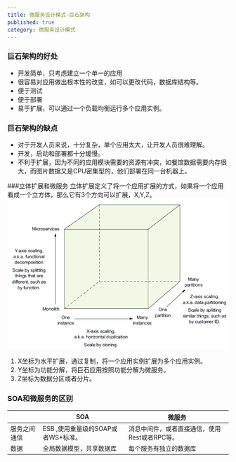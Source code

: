 ```yaml
---
title: 微服务设计模式-巨石架构
published: true
category: 微服务设计模式
---
```


### 巨石架构的好处
* 开发简单，只考虑建立一个单一的应用
* 很容易对应用做出根本性的改变，如可以更改代码，数据库结构等。
* 便于测试
* 便于部署
* 易于扩展，可以通过一个负载均衡运行多个应用实例。

### 巨石架构的缺点
* 对于开发人员来说，十分复杂，单个应用太大，让开发人员很难理解。
* 开发，启动和部署都十分缓慢。
* 不利于扩展，因为不同的应用模块需要的资源有冲突，如餐馆数据需要内存很大，而图片数据又是CPU密集型的，他们部署在同一台机器上。

###立体扩展和微服务
立体扩展定义了将一个应用扩展的方式，如果将一个应用看成一个立方体，那么它有3个方向可以扩展，X,Y,Z。
![](assets/microservice/monolithic-scale.png)

1. X坐标为水平扩展，通过复制，将一个应用实例扩展为多个应用实例。
1. Y坐标为功能分解，将巨石应用按照功能分解为微服务。
1. Z坐标为数据分区或者分片。

### SOA和微服务的区别
||SOA|微服务|
|----|----|----|
|服务之间通信|ESB ,使用重量级的SOAP或者WS*标准。|消息中间件，或者直接通信，使用Rest或者RPC等。|
|数据|全局数据模型，共享数据库|每个服务有独立的数据库|

